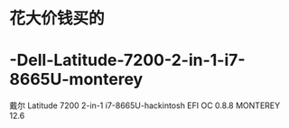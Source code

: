 # 花大价钱买的
# -Dell-Latitude-7200-2-in-1-i7-8665U-monterey
戴尔 Latitude 7200 2-in-1 i7-8665U-hackintosh EFI OC 0.8.8 MONTEREY 12.6
